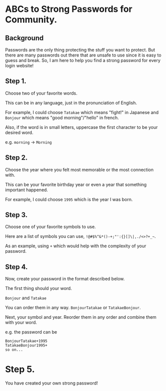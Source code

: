 # ABCs to Strong Passwords for Community.

## Background
Passwords are the only thing protecting the stuff you want to protect. But there are many passwords out there that are unsafe to use since it is easy to guess and break. So, I am here to help you find a strong password for every login website!

## Step 1.
Choose two of your favorite words.

This can be in any language, just in the pronunciation of English.

For example, I could choose `Tatakae` which means "fight!" in Japanese and `Bonjour` which means "good morning"/"hello" in french.

Also, if the word is in small letters, uppercase the first character to be your desired word.

e.g. `morning` -> `Morning`

## Step 2.
Choose the year where you felt most memorable or the most connection with.

This can be your favorite birthday year or even a year that something important happened.

For example, I could choose `1995` which is the year I was born.

## Step 3.
Choose one of your favorite symbols to use.

Here are a list of symbols you can use, `!@#$%^&*()-+;"':{}[]\|,./<>?+_~`.

As an example, using `+` which would help with the complexity of your password.

## Step 4.
Now, create your password in the format described below.

The first thing should your word.

`Bonjour` and `Tatakae`

You can order them in any way. `BonjourTatakae` or `TatakaeBonjour`.

Next, your symbol and year. Reorder them in any order and combine them with your word.

e.g. the password can be
```
BonjourTatakae+1995
TatakaeBonjour1995+
so on...
```

# Step 5.
You have created your own strong password!
